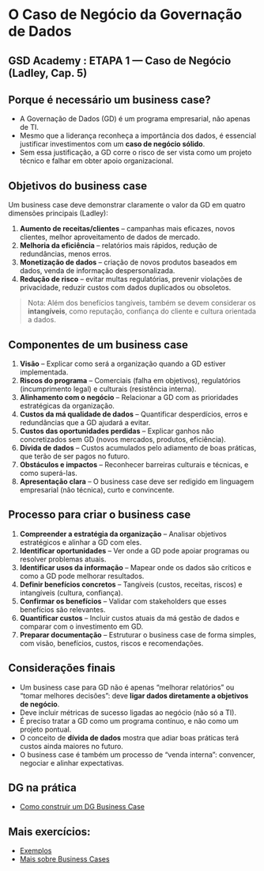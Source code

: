 # O Caso de Negócio da Governação de Dados

## GSD Academy :  ETAPA 1 — Caso de Negócio (Ladley, Cap. 5) 
<!--- https://jppdspoc.gensparkspace.com/
- [A diferença entre um Business Case e Use Case](https://gemini.google.com/share/d05a12603166)-->

## Porque é necessário um business case?
- A Governação de Dados (GD) é um programa empresarial, não apenas de TI.  
- Mesmo que a liderança reconheça a importância dos dados, é essencial justificar investimentos com um **caso de negócio sólido**.  
- Sem essa justificação, a GD corre o risco de ser vista como um projeto técnico e falhar em obter apoio organizacional.  

## Objetivos do business case
Um business case deve demonstrar claramente o valor da GD em quatro dimensões principais (Ladley):

1. **Aumento de receitas/clientes** – campanhas mais eficazes, novos clientes, melhor aproveitamento de dados de mercado.  
2. **Melhoria da eficiência** – relatórios mais rápidos, redução de redundâncias, menos erros.  
3. **Monetização de dados** – criação de novos produtos baseados em dados, venda de informação despersonalizada.  
4. **Redução de risco** – evitar multas regulatórias, prevenir violações de privacidade, reduzir custos com dados duplicados ou obsoletos.  

> Nota: Além dos benefícios tangíveis, também se devem considerar os **intangíveis**, como reputação, confiança do cliente e cultura orientada a dados.  

## Componentes de um business case
1. **Visão** – Explicar como será a organização quando a GD estiver implementada.  
2. **Riscos do programa** – Comerciais (falha em objetivos), regulatórios (incumprimento legal) e culturais (resistência interna).  
3. **Alinhamento com o negócio** – Relacionar a GD com as prioridades estratégicas da organização.  
4. **Custos da má qualidade de dados** – Quantificar desperdícios, erros e redundâncias que a GD ajudará a evitar.  
5. **Custos das oportunidades perdidas** – Explicar ganhos não concretizados sem GD (novos mercados, produtos, eficiência).  
6. **Dívida de dados** – Custos acumulados pelo adiamento de boas práticas, que terão de ser pagos no futuro.  
7. **Obstáculos e impactos** – Reconhecer barreiras culturais e técnicas, e como superá-las.  
8. **Apresentação clara** – O business case deve ser redigido em linguagem empresarial (não técnica), curto e convincente.  

## Processo para criar o business case
1. **Compreender a estratégia da organização** – Analisar objetivos estratégicos e alinhar a GD com eles.  
2. **Identificar oportunidades** – Ver onde a GD pode apoiar programas ou resolver problemas atuais.  
3. **Identificar usos da informação** – Mapear onde os dados são críticos e como a GD pode melhorar resultados.  
4. **Definir benefícios concretos** – Tangíveis (custos, receitas, riscos) e intangíveis (cultura, confiança).  
5. **Confirmar os benefícios** – Validar com stakeholders que esses benefícios são relevantes.  
6. **Quantificar custos** – Incluir custos atuais da má gestão de dados e comparar com o investimento em GD.  
7. **Preparar documentação** – Estruturar o business case de forma simples, com visão, benefícios, custos, riscos e recomendações.  

## Considerações finais
- Um business case para GD não é apenas “melhorar relatórios” ou “tomar melhores decisões”: deve **ligar dados diretamente a objetivos de negócio**.  
- Deve incluir métricas de sucesso ligadas ao negócio (não só a TI).  
- É preciso tratar a GD como um programa contínuo, e não como um projeto pontual.  
- O conceito de **dívida de dados** mostra que adiar boas práticas terá custos ainda maiores no futuro.  
- O business case é também um processo de “venda interna”: convencer, negociar e alinhar expectativas.  

## DG na prática
- [Como construir um DG Business Case](https://data-gov-engage-683c835c.base44.app/BusinessCase)

## Mais exercícios: 
- [Exemplos](https://guilhasn.github.io/GSD-ACADEMY/ETAPA%201%20-%20Business%20Case/exemplo1/)
- [Mais sobre Business Cases](https://jppdspoc.gensparkspace.com/)

